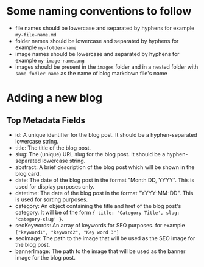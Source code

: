 # Some naming conventions to follow
- file names  should be lowercase and separated by hyphens for example `my-file-name.md`
- folder names should be lowercase and separated by hyphens for example `my-folder-name`
- image names should be lowercase and separated by hyphens for example `my-image-name.png`
- images should be present in the `images` folder and in a nested folder with `same fodler name` as the name of blog markdown file's name

# Adding a new blog
## Top Metadata Fields
- id: A unique identifier for the blog post. It should be a hyphen-separated lowercase string.
- title: The title of the blog post.
- slug: The (unique) URL slug for the blog post. It should be a hyphen-separated lowercase string.
- abstract: A brief description of the blog post which will be shown in the blog card.
- date: The date of the blog post in the format "Month DD, YYYY". This is used for display purposes only.
- datetime: The date of the blog post in the format "YYYY-MM-DD". This is used for sorting purposes.
- category: An object containing the title and href of the blog post's category. It will be of the form `{ title: 'Category Title', slug: 'category-slug' }`.
- seoKeywords: An array of keywords for SEO purposes. for example `["keyword1", "keyword2", "Key word 3"]`
- seoImage: The path to the image that will be used as the SEO image for the blog post. 
- bannerImage: The path to the image that will be used as the banner image for the blog post.

